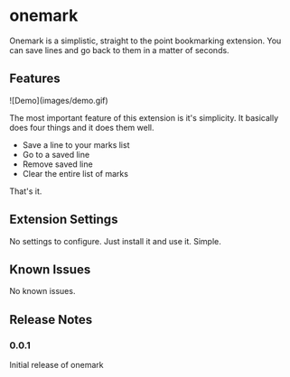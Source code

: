 # onemark

Onemark is a simplistic, straight to the point bookmarking extension. You can save lines and go back to them in a matter of seconds.

## Features

\!\[Demo\]\(images/demo.gif\)

The most important feature of this extension is it's simplicity. It basically does four things and it does them well.

- Save a line to your marks list
- Go to a saved line
- Remove saved line
- Clear the entire list of marks

That's it.

## Extension Settings

No settings to configure. Just install it and use it. Simple.

## Known Issues

No known issues.

## Release Notes

### 0.0.1

Initial release of onemark